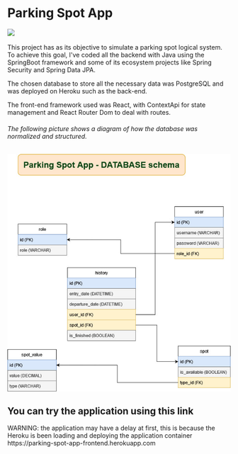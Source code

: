 <h1>Parking Spot App</h1>

<img src="./readMeResources/applicationGif.gif" />

<p>This project has as its objective to simulate a parking spot logical system. To achieve this goal, I've coded all the backend with Java using the SpringBoot framework and some of its ecosystem projects like Spring Security and Spring Data JPA.

The chosen database to store all the necessary data was PostgreSQL and was deployed on Heroku such as the back-end.

The front-end framework used was React, with ContextApi for state management and React Router Dom to deal with routes.</p>

<h6>The following picture shows a diagram of how the database was normalized and structured.</h6>
<img src="./readMeResources/databaseSchema.jpg" />



<h2>You can try the application using this link</h2>
<span>WARNING: the application may have a delay at first, this is because the Heroku is been loading and deploying the application container</span> 
<a>https://parking-spot-app-frontend.herokuapp.com</a>